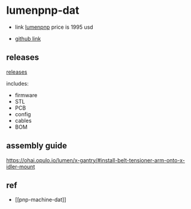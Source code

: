 
# lumenpnp-dat

- link [lumenpnp](https://www.opulo.io/products/lumenpnp) price is 1995 usd 

- [github link](https://github.com/opulo-inc/lumenpnp)


## releases 

[releases](https://github.com/opulo-inc/lumenpnp/releases)

includes: 
- firmware
- STL 
- PCB
- config 
- cables
- BOM

## assembly guide 

https://ohai.opulo.io/lumen/x-gantry/#install-belt-tensioner-arm-onto-x-idler-mount

## ref 

- [[pnp-machine-dat]]
